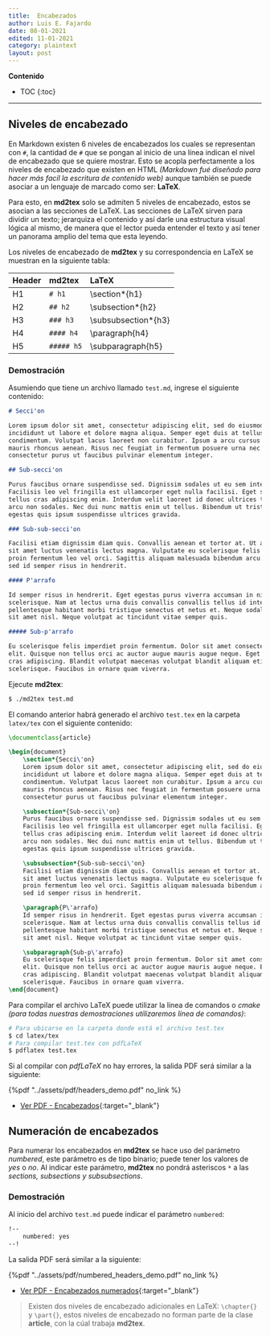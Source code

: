 ```yaml
---
title:  Encabezados
author: Luis E. Fajardo
date: 08-01-2021
edited: 11-01-2021
category: plaintext
layout: post
---
```


**Contenido**
* TOC
{:toc}
***

## Niveles de encabezado

En Markdown existen 6 niveles de encabezados los cuales se representan con `#`, la cantidad de 
`#` que se pongan al inicio de una línea indican el nivel de encabezado que se quiere mostrar.
Esto se acopla perfectamente a los niveles de encabezado que existen en HTML _(Markdown fué diseñado para hacer más facíl la escritura de contenido web)_ aunque también se puede asociar a un lenguaje de 
marcado como ser: **LaTeX**.

Para esto, en **md2tex** solo se admiten 5 niveles de encabezado, estos se asocian a las secciones de 
LaTeX. Las secciones de LaTeX sirven para dividir un texto; jerarquiza el contenido y así darle
una estructura visual lógica al mismo, de manera que el lector pueda entender el texto y así tener 
un panorama amplio del tema que esta leyendo.

Los niveles de encabezado de **md2tex** y su correspondencia en LaTeX se muestran en la siguiente tabla:

Header        | **md2tex**   | LaTeX
:-------------|:-------------|:-------------
H1            | `# h1`       | \section*{h1}
H2            | `## h2`      | \subsection*{h2}
H3            | `### h3`     | \subsubsection*{h3}
H4            | `#### h4`    | \paragraph{h4}
H5            | `##### h5`   | \subparagraph{h5}

### Demostración

Asumiendo que tiene un archivo llamado `test.md`, ingrese el siguiente contenido:

```md
# Secci'on

Lorem ipsum dolor sit amet, consectetur adipiscing elit, sed do eiusmod tempor 
incididunt ut labore et dolore magna aliqua. Semper eget duis at tellus at urna 
condimentum. Volutpat lacus laoreet non curabitur. Ipsum a arcu cursus vitae congue 
mauris rhoncus aenean. Risus nec feugiat in fermentum posuere urna nec. Sagittis id 
consectetur purus ut faucibus pulvinar elementum integer. 

## Sub-secci'on

Purus faucibus ornare suspendisse sed. Dignissim sodales ut eu sem integer vitae. 
Facilisis leo vel fringilla est ullamcorper eget nulla facilisi. Eget sit amet 
tellus cras adipiscing enim. Interdum velit laoreet id donec ultrices tincidunt 
arcu non sodales. Nec dui nunc mattis enim ut tellus. Bibendum ut tristique et 
egestas quis ipsum suspendisse ultrices gravida.

### Sub-sub-secci'on

Facilisi etiam dignissim diam quis. Convallis aenean et tortor at. Ut aliquam purus 
sit amet luctus venenatis lectus magna. Vulputate eu scelerisque felis imperdiet 
proin fermentum leo vel orci. Sagittis aliquam malesuada bibendum arcu. Mollis nunc 
sed id semper risus in hendrerit.

#### P'arrafo

Id semper risus in hendrerit. Eget egestas purus viverra accumsan in nisl nisi 
scelerisque. Nam at lectus urna duis convallis convallis tellus id interdum. Sapien 
pellentesque habitant morbi tristique senectus et netus et. Neque sodales ut etiam 
sit amet nisl. Neque volutpat ac tincidunt vitae semper quis.

##### Sub-p'arrafo

Eu scelerisque felis imperdiet proin fermentum. Dolor sit amet consectetur adipiscing 
elit. Quisque non tellus orci ac auctor augue mauris augue neque. Eget sit amet tellus 
cras adipiscing. Blandit volutpat maecenas volutpat blandit aliquam etiam erat velit 
scelerisque. Faucibus in ornare quam viverra.
```

Ejecute **md2tex**:

```bash
$ ./md2tex test.md
```

El comando anterior habrá generado el archivo `test.tex` en la carpeta `latex/tex` con el
siguiente contenido:

```latex
\documentclass{article}

\begin{document}
	\section*{Secci\'on}
	Lorem ipsum dolor sit amet, consectetur adipiscing elit, sed do eiusmod tempor 
	incididunt ut labore et dolore magna aliqua. Semper eget duis at tellus at urna 
	condimentum. Volutpat lacus laoreet non curabitur. Ipsum a arcu cursus vitae congue 
	mauris rhoncus aenean. Risus nec feugiat in fermentum posuere urna nec. Sagittis id 
	consectetur purus ut faucibus pulvinar elementum integer. 

	\subsection*{Sub-secci\'on}
	Purus faucibus ornare suspendisse sed. Dignissim sodales ut eu sem integer vitae. 
	Facilisis leo vel fringilla est ullamcorper eget nulla facilisi. Eget sit amet 
	tellus cras adipiscing enim. Interdum velit laoreet id donec ultrices tincidunt 
	arcu non sodales. Nec dui nunc mattis enim ut tellus. Bibendum ut tristique et 
	egestas quis ipsum suspendisse ultrices gravida.

	\subsubsection*{Sub-sub-secci\'on}
	Facilisi etiam dignissim diam quis. Convallis aenean et tortor at. Ut aliquam purus 
	sit amet luctus venenatis lectus magna. Vulputate eu scelerisque felis imperdiet 
	proin fermentum leo vel orci. Sagittis aliquam malesuada bibendum arcu. Mollis nunc 
	sed id semper risus in hendrerit.

	\paragraph{P\'arrafo}
	Id semper risus in hendrerit. Eget egestas purus viverra accumsan in nisl nisi 
	scelerisque. Nam at lectus urna duis convallis convallis tellus id interdum. Sapien 
	pellentesque habitant morbi tristique senectus et netus et. Neque sodales ut etiam 
	sit amet nisl. Neque volutpat ac tincidunt vitae semper quis.

	\subparagraph{Sub-p\'arrafo}
	Eu scelerisque felis imperdiet proin fermentum. Dolor sit amet consectetur adipiscing 
	elit. Quisque non tellus orci ac auctor augue mauris augue neque. Eget sit amet tellus 
	cras adipiscing. Blandit volutpat maecenas volutpat blandit aliquam etiam erat velit 
	scelerisque. Faucibus in ornare quam viverra.
\end{document}
```

Para compilar el archivo LaTeX puede utilizar la línea de comandos o *cmake* _(para todas nuestras demostraciones utilizaremos línea de comandos)_:

```bash
# Para ubicarse en la carpeta donde está el archivo test.tex
$ cd latex/tex
# Para compilar test.tex con pdfLaTeX
$ pdflatex test.tex
```

Si al compilar con _pdfLaTeX_ no hay errores, la salida PDF será similar a la siguiente:

{%pdf "../assets/pdf/headers_demo.pdf" no_link %}
- [Ver PDF - Encabezados][1]{:target="_blank"}

## Numeración de encabezados

Para numerar los encabezados en **md2tex** se hace uso del parámetro _numbered_, este parámetro
es de tipo binario; puede tener los valores de _yes_ o _no_. Al indicar este parámetro, **md2tex**
no pondrá asteriscos `*` a las *sections, subsections y subsubsections*.

### Demostración
Al inicio del archivo `test.md` puede indicar el parámetro `numbered`:

```md
!--
    numbered: yes
--!
```

La salida PDF será similar a la siguiente:

{%pdf "../assets/pdf/numbered_headers_demo.pdf" no_link %}
- [Ver PDF - Encabezados numerados][2]{:target="_blank"}

> Existen dos niveles de encabezado adicionales en LaTeX: `\chapter{}` y `\part{}`, estos niveles de encabezado no forman parte de la clase **article**, con la cúal trabaja **md2tex**.

[1]: ../assets/pdf/headers_demo.pdf
[2]: ../assets/pdf/numbered_headers_demo.pdf